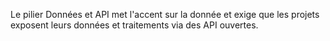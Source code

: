 Le pilier Données et API met l'accent sur la donnée et exige que les projets exposent leurs données et traitements via des API ouvertes. 
